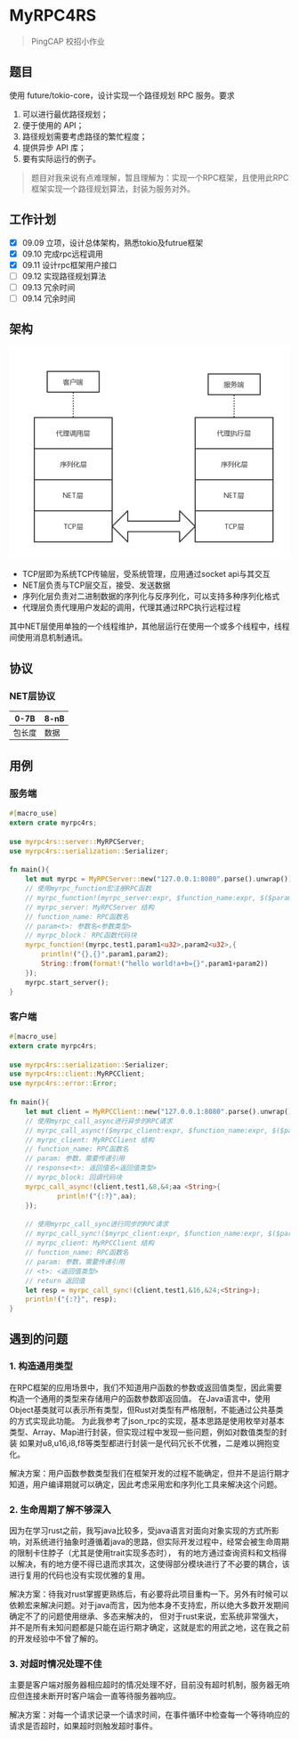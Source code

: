 # MyRPC4RS

> PingCAP 校招小作业

## 题目

使用 future/tokio-core，设计实现一个路径规划 RPC 服务。要求

1. 可以进行最优路径规划；
2. 便于使用的 API；
3. 路径规划需要考虑路径的繁忙程度；
4. 提供异步 API 库；
5. 要有实际运行的例子。

> 题目对我来说有点难理解，暂且理解为：实现一个RPC框架，且使用此RPC框架实现一个路径规划算法，封装为服务对外。

## 工作计划

- [x] 09.09 立项，设计总体架构，熟悉tokio及futrue框架   
- [x] 09.10 完成rpc远程调用  
- [x] 09.11 设计rpc框架用户接口  
- [ ] 09.12 实现路径规划算法  
- [ ] 09.13 冗余时间  
- [ ] 09.14 冗余时间  

## 架构

![架构图](img/framework.png)

* TCP层即为系统TCP传输层，受系统管理，应用通过socket api与其交互
* NET层负责与TCP层交互，接受、发送数据
* 序列化层负责对二进制数据的序列化与反序列化，可以支持多种序列化格式
* 代理层负责代理用户发起的调用，代理其通过RPC执行远程过程

其中NET层使用单独的一个线程维护，其他层运行在使用一个或多个线程中，线程间使用消息机制通讯。

## 协议

### NET层协议

| 0-7B | 8-nB |
| ----- | --- |
| 包长度 | 数据 |

## 用例

### 服务端

```rust
#[macro_use]
extern crate myrpc4rs;

use myrpc4rs::server::MyRPCServer;
use myrpc4rs::serialization::Serializer;

fn main(){
    let mut myrpc = MyRPCServer::new("127.0.0.1:8080".parse().unwrap());
    // 使用myrpc_function宏注册RPC函数
    // myrpc_function!(myrpc_server:expr, $function_name:expr, $($param:ident<$t:ty>),+ , $myrpc_block:block)
    // myrpc_server: MyRPCServer 结构
    // function_name: RPC函数名
    // param<t>: 参数名<参数类型>
    // myrpc_block： RPC函数代码块
    myrpc_function!(myrpc,test1,param1<u32>,param2<u32>,{
        println!("{},{}",param1,param2);
        String::from(format!("hello world!a+b={}",param1+param2))
    });
    myrpc.start_server();
}
```

### 客户端

```rust
#[macro_use]
extern crate myrpc4rs;

use myrpc4rs::serialization::Serializer;
use myrpc4rs::client::MyRPCClient;
use myrpc4rs::error::Error;

fn main(){
    let mut client = MyRPCClient::new("127.0.0.1:8080".parse().unwrap());
    // 使用myrpc_call_async进行异步的RPC请求
    // myrpc_call_async!($myrpc_client:expr, $function_name:expr, $($param:expr),+ ; $response:ident<$t:ty> $myrpc_block:block)
    // myrpc_client: MyRPCClient 结构
    // function_name: RPC函数名
    // param: 参数，需要传递引用
    // response<t>: 返回值名<返回值类型>
    // myrpc_block: 回调代码块
    myrpc_call_async!(client,test1,&8,&4;aa <String>{
            println!("{:?}",aa);
    });
    
    // 使用myrpc_call_sync进行同步的RPC请求
    // myrpc_call_sync!($myrpc_client:expr, $function_name:expr, $($param:expr),+ ;<$t:ty>)
    // myrpc_client: MyRPCClient 结构
    // function_name: RPC函数名
    // param: 参数，需要传递引用
    // <t>: <返回值类型>
    // return 返回值
    let resp = myrpc_call_sync!(client,test1,&16,&24;<String>);
    println!("{:?}", resp);
}
```
## 遇到的问题

### 1. 构造通用类型

在RPC框架的应用场景中，我们不知道用户函数的参数或返回值类型，因此需要构造一个通用的类型来存储用户的函数参数即返回值。
在Java语言中，使用Object基类就可以表示所有类型，但Rust对类型有严格限制，不能通过公共基类的方式实现此功能。
为此我参考了json_rpc的实现，基本思路是使用枚举对基本类型、Array、Map进行封装，但实现过程中发现一些问题，例如对数值类型的封装
如果对u8,u16,i8,f8等类型都进行封装一是代码冗长不优雅，二是难以拥抱变化。

解决方案：用户函数参数类型我们在框架开发的过程不能确定，但并不是运行期才知道，用户编译期就可以确定，因此考虑采用宏和序列化工具来解决这个问题。

### 2. 生命周期了解不够深入

因为在学习rust之前，我写java比较多，受java语言对面向对象实现的方式所影响，对系统进行抽象时遵循着java的思路，但实际开发过程中，经常会被生命周期的限制卡住脖子（尤其是使用trait实现多态时），
有的地方通过查询资料和文档得以解决，有的地方便不得已退而求其次，这使得部分模块进行了不必要的耦合，该进行复用的代码也没有实现优雅的复用。

解决方案：待我对rust掌握更熟练后，有必要将此项目重构一下。另外有时候可以依赖宏来解决问题。对于java而言，因为他本身不支持宏，所以绝大多数开发期间确定不了的问题使用继承、多态来解决的，
但对于rust来说，宏系统非常强大，并不是所有未知问题都是只能在运行期才确定，这就是宏的用武之地，这在我之前的开发经验中不曾了解的。

### 3. 对超时情况处理不佳

主要是客户端对服务器相应超时的情况处理不好，目前没有超时机制，服务器无响应但连接未断开时客户端会一直等待服务器响应。

解决方案：对每一个请求记录一个请求时间，在事件循环中检查每一个等待响应的请求是否超时，如果超时则触发超时事件。